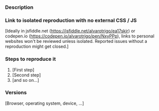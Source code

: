 ### Description

### Link to isolated reproduction with no external CSS / JS

[Ideally in jsfiddle.net (https://jsfiddle.net/alvarotrigo/ea17skjr) or codepen.io (https://codepen.io/alvarotrigo/pen/NxyPPp), links to personal websites won't be reviewed unless isolated. Reported issues without a reproduction might get closed.]

### Steps to reproduce it

1. [First step]
2. [Second step]
3. [and so on...]

### Versions

[Browser, operating system, device, ...]
